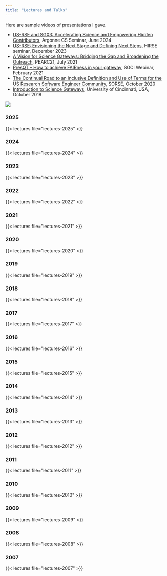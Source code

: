 ```yaml
---
title: "Lectures and Talks"
---
```


Here are sample videos of presentations I gave.

- [US-RSE and SGX3: Accelerating Science and Empowering Hidden Contributors](https://anl.app.box.com/s/9eubp0ffxv4iwkfbxhv9i91m236kikx7), Argonne CS Seminar, June 2024
- [US-RSE: Envisioning the Next Stage and Defining Next Steps](https://www.youtube.com/watch?v=Gy2i1borUPc), HIRSE seminar, December 2023
- [A Vision for Science Gateways: Bridging the Gap and Broadening the Outreach](https://drive.google.com/file/d/14ExOse21mBQXa8JXzSt1by08aXuZGsUZ/view?usp=sharing), PEARC21, July 2021
- [PresQT – How to achieve FAIRness in your gateway](https://sciencegateways.org/-/presqt-how-to-achieve-fairness-in-your-gateway), SGCI Webinar, February 2021
- [The Continual Road to an Inclusive Definition and Use of Terms for the US Research Software Engineer Community](https://youtu.be/yvNBb78BOK4), SORSE, October 2020
- [Introduction to Science Gateways](https://www.youtube.com/watch?v=gpoiUM2Efkc), University of Cincinnati, USA, October 2018

![](/images/lectures.png)

### 2025

{{< lectures file="lectures-2025" >}}



### 2024

{{< lectures file="lectures-2024" >}}



### 2023

{{< lectures file="lectures-2023" >}}



### 2022

{{< lectures file="lectures-2022" >}}



### 2021

{{< lectures file="lectures-2021" >}}



### 2020

{{< lectures file="lectures-2020" >}}



### 2019

{{< lectures file="lectures-2019" >}}



### 2018

{{< lectures file="lectures-2018" >}}



### 2017

{{< lectures file="lectures-2017" >}}



### 2016

{{< lectures file="lectures-2016" >}}



### 2015

{{< lectures file="lectures-2015" >}}



### 2014

{{< lectures file="lectures-2014" >}}



### 2013

{{< lectures file="lectures-2013" >}}



### 2012

{{< lectures file="lectures-2012" >}}



### 2011

{{< lectures file="lectures-2011" >}}

 

### 2010

{{< lectures file="lectures-2010" >}}



### 2009

{{< lectures file="lectures-2009" >}}



### 2008

{{< lectures file="lectures-2008" >}}



### 2007

{{< lectures file="lectures-2007" >}}
